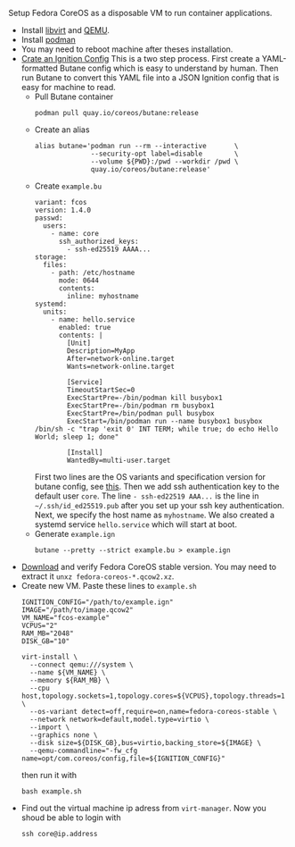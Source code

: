 Setup Fedora CoreOS as a disposable VM to run container applications.

- Install [libvirt](https://wiki.archlinux.org/title/Libvirt) and [QEMU](https://wiki.archlinux.org/title/QEMU).
- Install [podman](https://wiki.archlinux.org/title/Podman)
- You may need to reboot machine after theses installation.
- [Crate an Ignition Config](https://docs.fedoraproject.org/en-US/fedora-coreos/producing-ign/)
  This is a two step process. First create a YAML-formatted Butane config which is easy to understand by human.
  Then run Butane to convert this YAML file into a JSON Ignition config that is easy for machine to read.
  - Pull Butane container
    ```
    podman pull quay.io/coreos/butane:release
    ```
  - Create an alias
    ```
    alias butane='podman run --rm --interactive       \
                  --security-opt label=disable        \
                  --volume ${PWD}:/pwd --workdir /pwd \
                  quay.io/coreos/butane:release'
    ```
  - Create `example.bu`
    ```
    variant: fcos
    version: 1.4.0
    passwd:
      users:
        - name: core
          ssh_authorized_keys:
            - ssh-ed25519 AAAA...
    storage:
      files:
        - path: /etc/hostname
          mode: 0644
          contents:
            inline: myhostname
    systemd:
      units:
        - name: hello.service
          enabled: true
          contents: |
            [Unit]
            Description=MyApp
            After=network-online.target
            Wants=network-online.target

            [Service]
            TimeoutStartSec=0
            ExecStartPre=-/bin/podman kill busybox1
            ExecStartPre=-/bin/podman rm busybox1
            ExecStartPre=/bin/podman pull busybox
            ExecStart=/bin/podman run --name busybox1 busybox /bin/sh -c "trap 'exit 0' INT TERM; while true; do echo Hello World; sleep 1; done"

            [Install]
            WantedBy=multi-user.target
    ```
    First two lines are the OS variants and specification version for butane config, see [this](https://coreos.github.io/butane/specs/).
    Then we add ssh authentication key to the default user `core`. The line `- ssh-ed22519 AAA...` is the line in `~/.ssh/id_ed25519.pub` after you set up your ssh key authentication.
    Next, we specify the host name as `myhostname`.
    We also created a systemd service `hello.service` which will start at boot.
  - Generate `example.ign`
    ```
    butane --pretty --strict example.bu > example.ign
    ```
- [Download](https://getfedora.org/en/coreos/download) and verify Fedora CoreOS stable version.
  You may need to extract it `unxz fedora-coreos-*.qcow2.xz`.
- Create new VM. Paste these lines to `example.sh`
  ```
  IGNITION_CONFIG="/path/to/example.ign"
  IMAGE="/path/to/image.qcow2"
  VM_NAME="fcos-example"
  VCPUS="2"
  RAM_MB="2048"
  DISK_GB="10"
  
  virt-install \
    --connect qemu:///system \
    --name ${VM_NAME} \
    --memory ${RAM_MB} \
    --cpu host,topology.sockets=1,topology.cores=${VCPUS},topology.threads=1 \
    --os-variant detect=off,require=on,name=fedora-coreos-stable \
    --network network=default,model.type=virtio \
    --import \
    --graphics none \
    --disk size=${DISK_GB},bus=virtio,backing_store=${IMAGE} \
    --qemu-commandline="-fw_cfg name=opt/com.coreos/config,file=${IGNITION_CONFIG}"
  ```
  then run it with
  ```
  bash example.sh
  ```
- Find out the virtual machine ip adress from `virt-manager`. Now you shoud be able to login with
  ```
  ssh core@ip.address
  ```
